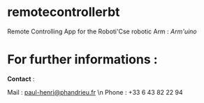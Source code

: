 # remotecontrollerbt

Remote Controlling App for the Roboti'Cse robotic Arm : _Arm'uino_

# For further informations : 

**Contact** : 

Mail : paul-henri@phandrieu.fr \n
Phone : +33 6 43 82 22 94
